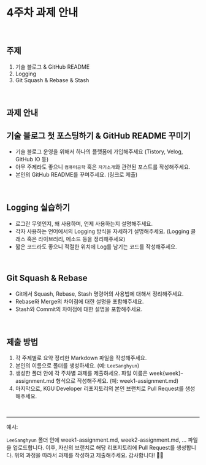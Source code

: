 # 4주차 과제 안내


</br>

## 주제
1. 기술 블로그 & GitHub README
2. Logging
3. Git Squash & Rebase & Stash

</br>

## 과제 안내
## 기술 블로그 첫 포스팅하기 & GitHub README 꾸미기

* 기술 블로그 운영을 위해서 하나의 플랫폼에 가입해주세요 (Tistory, Velog, GitHub IO 등)
* 아무 주제라도 좋으니 `컴퓨터공학` 혹은 `자기소개`와 관련된 포스트를 작성해주세요.
* 본인의 GitHub README를 꾸며주세요. (링크로 제출)

</br>

## Logging 실습하기

* 로그란 무엇인지, 왜 사용하며, 언제 사용하는지 설명해주세요.
* 각자 사용하는 언어에서의 Logging 방식을 자세하기 설명해주세요. (Logging 클래스 혹은 라이브러리, 메소드 등을 정리해주세요)
* 짧은 코드라도 좋으니 적절한 위치에 Log를 남기는 코드를 작성해주세요.

</br>

## Git Squash & Rebase

* Git에서 Squash, Rebase, Stash 명령어의 사용법에 대해서 정리해주세요.
* Rebase와 Merge의 차이점에 대한 설명을 포함해주세요.
* Stash와 Commit의 차이점에 대한 설명을 포함해주세요.

</br>

## 제출 방법
1. 각 주제별로 요약 정리한 Markdown 파일을 작성해주세요.
2. 본인의 이름으로 폴더를 생성하세요. (예: `LeeSanghyun`)
3. 생성한 폴더 안에 각 주차별 과제를 제출하세요. 파일 이름은 week{week}-assignment.md 형식으로 작성해주세요. (예: week1-assignment.md)
4. 마지막으로, KGU Developer 리포지토리의 본인 브랜치로 Pull Request를 생성해주세요.

</br>

---

예시:

`LeeSanghyun` 폴더 안에 week1-assignment.md, week2-assignment.md, ... 파일을 업로드합니다.
이후, 자신의 브랜치로 해당 리포지토리에 Pull Request를 생성합니다.
위의 과정을 따라서 과제를 작성하고 제출해주세요. 감사합니다! 🚀✨